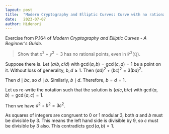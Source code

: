 ```yaml
---
layout: post
title:  "Modern Cryptography and Elliptic Curves: Curve with no rational point"
date:   2023-07-07
author: Hidenori
---
```


Exercise from P.164 of _Modern Cryptography and Elliptic Curves - A Beginner's Guide_.

> Show that $x^2 + y^2 = 3$ has no rational points, even in $\mathbb{P}^2(\mathbb{Q})$.

Suppose there is.
Let $(a / b, c / d)$ with $\gcd(a, b) = \gcd(c, d) = 1$ be a point on it.
Without loss of generality, $b, d \geq 1$.
Then $(ad)^2 + (bc)^2 = 3(bd)^2$.

Then $d \mid bc$, so $d \mid b$. Similarly, $b \mid d$.
Therefore, $b = d = 1$.

Let us re-write the notation such that the solution is $(a / c, b / c)$ with $\gcd(a, b) = \gcd(a, c) = 1$.

Then we have $a^2 + b^2 = 3c^2$.

As squares of integers are congruent to 0 or 1 modular 3, both $a$ and $b$ must be divisible by 3.
This means the left hand side is divisible by 9, so $c$ must be divisible by 3 also.
This contradicts $\gcd(a, b) = 1$.
